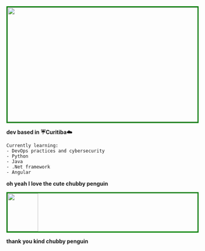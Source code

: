 <div align="center" style="border:3px solid green">
<img src="https://assets.pcinvasion.com/wp-content/uploads/2022/06/Cyberpunk-Edgerunner-screenshot.jpg" width="500" height="300"/>  
</div>

**dev based in :umbrella:Curitiba:cloud:**

~~~
Currently learning:
- DevOps practices and cybersecurity 
- Python
- Java
- .Net framework
- Angular
~~~



**oh yeah I love the cute chubby penguin** 

<div style="border:3px solid green">
<img src="https://upload.wikimedia.org/wikipedia/commons/thumb/3/35/Tux.svg/1200px-Tux.svg.png" width="80" height="100"/>  
</div>

**thank you kind chubby penguin**
